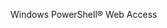 <Token xmlns:xlink="http://www.w3.org/1999/xlink">Windows PowerShell® Web Access</Token>

<!--HONumber=Apr16_HO1-->


